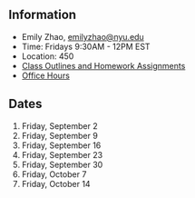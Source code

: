 ## Information

* Emily Zhao, emilyzhao@nyu.edu
* Time: Fridays 9:30AM - 12PM EST
* Location: 450
* [Class Outlines and Homework Assignments](https://github.com/ITPNYU/ICM-2022-Code/wiki/Homework-Emily)
* [Office Hours](https://calendar.google.com/calendar/u/0/selfsched?sstoken=UUpJYlQwSjBaTTlufGRlZmF1bHR8OTk0MWM2MDQ2YzZkMjZhMjFhNzBmYjE2YTU1M2ZjM2I)

## Dates

1. Friday, September 2
2. Friday, September 9
3. Friday, September 16
4. Friday, September 23
5. Friday, September 30
6. Friday, October 7
7. Friday, October 14
